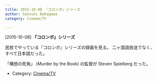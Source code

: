 ```yaml
---
title: 2015-10-08 『コロンボ』シリーズ
author: Satoshi Nakagawa
category: Cinema/TV

---
```


[2015-10-08] **『コロンボ』シリーズ** 

 民放でやっている『コロンボ』シリーズの録画を見る。
二ヶ国語放送でなく、
すべて日本語だった。

「構想の死角」 (Murder by the Book) の監督が
Steven Spielberg だった。

- Category: [Cinema/TV](https://merapano.github.io/categories.html#Cinema/TV)

